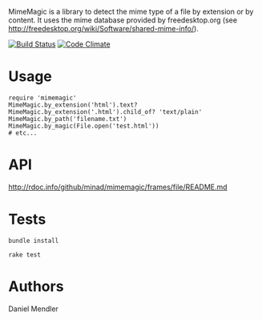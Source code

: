 MimeMagic is a library to detect the mime type of a file by extension or by content. It uses the mime database
provided by freedesktop.org (see http://freedesktop.org/wiki/Software/shared-mime-info/).

[![Build Status](https://secure.travis-ci.org/minad/mimemagic.png?branch=master)](http://travis-ci.org/minad/mimemagic) [![Code Climate](https://codeclimate.com/github/minad/mimemagic.png)](https://codeclimate.com/github/minad/mimemagic)

Usage
=====

    require 'mimemagic'
    MimeMagic.by_extension('html').text?
    MimeMagic.by_extension('.html').child_of? 'text/plain'
    MimeMagic.by_path('filename.txt')
    MimeMagic.by_magic(File.open('test.html'))
    # etc...

API
===

http://rdoc.info/github/minad/mimemagic/frames/file/README.md

Tests
=====

```
bundle install

rake test
```

Authors
=======

Daniel Mendler
